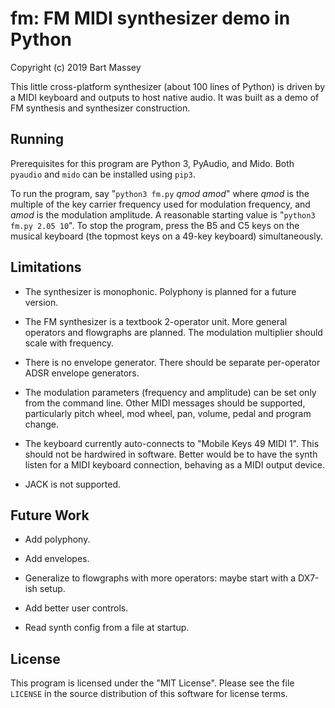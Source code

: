 # fm: FM MIDI synthesizer demo in Python
Copyright (c) 2019 Bart Massey

This little cross-platform synthesizer (about 100 lines of
Python) is driven by a MIDI keyboard and outputs to host
native audio. It was built as a demo of FM synthesis and
synthesizer construction.

## Running

Prerequisites for this program are Python 3, PyAudio, and
Mido. Both `pyaudio` and `mido` can be installed using
`pip3`.

To run the program, say "`python3 fm.py` *qmod* *amod*"
where *qmod* is the multiple of the key carrier frequency
used for modulation frequency, and *amod* is the modulation
amplitude. A reasonable starting value is "`python3 fm.py
2.05 10`". To stop the program, press the B5 and C5 keys on
the musical keyboard (the topmost keys on a 49-key keyboard)
simultaneously.

## Limitations

* The synthesizer is monophonic. Polyphony is planned for a
  future version.

* The FM synthesizer is a textbook 2-operator unit. More
  general operators and flowgraphs are planned. The
  modulation multiplier should scale with frequency.

* There is no envelope generator. There should be separate
  per-operator ADSR envelope generators.

* The modulation parameters (frequency and amplitude) can be
  set only from the command line. Other MIDI messages should
  be supported, particularly pitch wheel, mod wheel, pan,
  volume, pedal and program change.

* The keyboard currently auto-connects to "Mobile Keys 49
  MIDI 1". This should not be hardwired in software. Better
  would be to have the synth listen for a MIDI keyboard
  connection, behaving as a MIDI output device.

* JACK is not supported.

## Future Work

* Add polyphony.

* Add envelopes.

* Generalize to flowgraphs with more operators: maybe start
  with a DX7-ish setup.

* Add better user controls.

* Read synth config from a file at startup.

## License

This program is licensed under the "MIT License".  Please
see the file `LICENSE` in the source distribution of this
software for license terms.
